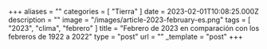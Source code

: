 +++
aliases = ""
categories = [ "Tierra" ]
date = 2023-02-01T10:08:25.000Z
description = ""
image = "/images/article-2023-february-es.png"
tags = [ "2023", "clima", "febrero" ]
title = "Febrero de 2023 en comparación con los febreros de 1922 a 2022"
type = "post"
url = ""
_template = "post"
+++

